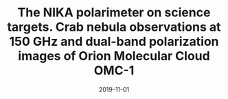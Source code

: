 ---
title: "The NIKA polarimeter on science targets. Crab nebula observations at 150 GHz and dual-band polarization images of Orion Molecular Cloud OMC-1"
collection: "publications"
category: "co_papers"
permalink: /publications/2019arXiv191106277R
link: https://ui.adsabs.harvard.edu/abs/2019arXiv191106277R/abstract
date: 2019-11-01
venue: "arXiv e-prints"
citation: "Lestrade, J.-F., Augereau, J.-C., Booth, M., et al. (2019), arXiv e-prints, arXiv:1911.06250."
---